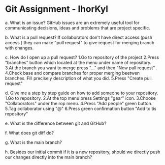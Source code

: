 # Git Assignment - IhorKyl

a. What is an issue?
GitHub issues are an extremely useful tool for communicating decisions, ideas and
problems that are project specific.

b. What is a pull request? If collaborators don't have direct access (push access ) they can make "pull request" to give request for merging branch with changes.

c. How do I open up a pull request?
 1.Go to repository of the project
 2.Press "branches" button which located at the menu under name of repository.
 3.At the branch you want to merge press "..." and then "New pull request" .
 4.Check base and compare branches for proper merging beetwen branches. Fill precisely description of what you did.
 5.Press "Create pull request"
 
d. Give me a step by step guide on how to add someone to your repository.
1.Go to repository.
2.At the top menu press Settings "gear" icon.
3.Choose "Collaborators" under the rop menu.
4.Press "Add people" green button.
5.Tag collaborator using "@"<username>
6.Press green confirmation button "Add <suername> to tis repository"

e. What is the difference between git and GitHub?

f. What does git diff do?

g. What is the main branch?

h. Besides our initial commit if it is a new repository, should we directly push our changes directly into the main branch?